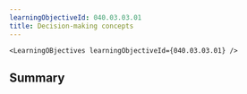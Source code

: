 ```yaml
---
learningObjectiveId: 040.03.03.01
title: Decision-making concepts
---
```


```tsx eval
<LearningOBjectives learningObjectiveId={040.03.03.01} />
```

## Summary
